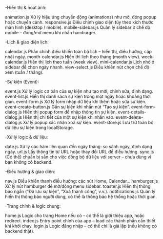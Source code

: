 -Hiển thị & hoạt ảnh:

animation.js	        Xử lý hiệu ứng chuyển động (animations) như mở, đóng popup hoặc chuyển cảnh.
responsive.js	        Điều chỉnh giao diện tùy theo kích thước màn hình (desktop / mobile).
mobile-sidebar.js	    Quản lý sidebar ở chế độ mobile – đóng/mở menu khi nhấn hamburger.

-Lịch & giao diện lịch:

calendar.js	        Phần chính điều khiển toàn bộ lịch – hiển thị, điều hướng, cập nhật ngày.
month-calendar.js	Hiển thị lịch theo tháng (month view).
week-calendar.js	Hiển thị lịch theo tuần (week view).
mini-calendar.js	Lịch nhỏ ở sidebar để chọn ngày nhanh.
view-select.js	    Điều khiển nút chọn chế độ xem (tuần / tháng).

-Sự kiện (Event):

event.js	            Xử lý logic cơ bản của sự kiện như tạo mới, chỉnh sửa, định dạng.
event-list.js	        Hiển thị danh sách sự kiện trong một ngày hoặc khoảng thời gian.
event-form.js	        Xử lý form nhập dữ liệu khi thêm hoặc sửa sự kiện.
event-create-button.js	Gắn sự kiện khi nhấn nút “Tạo sự kiện”.
event-form-dialog.js	Hiển thị popup form để nhập thông tin sự kiện.
event-details-dialog.js	Hiển thị chi tiết của một sự kiện khi nhấn vào.
event-delete-dialog.js	Xử lý popup xác nhận xoá sự kiện.
event-store.js	        Lưu trữ toàn bộ dữ liệu sự kiện trong localStorage.

-Xử lý logic & dữ liệu:

date.js	    Xử lý các hàm liên quan đến ngày tháng: so sánh ngày, định dạng ngày.
url.js	    Lấy thông tin từ URL hoặc thay đổi URL để điều hướng.
sync.js	    (Có thể) chuẩn bị sẵn cho việc đồng bộ dữ liệu với server – chưa dùng vì bạn không có backend.


-Điều hướng & giao diện:

nav.js	            Điều khiển thanh điều hướng: các nút Home, Calendar...
hamburger.js	    Xử lý nút hamburger để mở/đóng menu sidebar.
toaster.js	        Hiển thị thông báo ngắn (“Đã lưu sự kiện”, “Xoá thành công”, v.v.).
notifications.js	Quản lý hiển thị thông báo người dùng, có thể là thông báo hệ thống hoặc thời gian.

-Trang chính & logic chung:

home.js	    Logic cho trang Home nếu có – có thể là giới thiệu app, hoặc redirect.
index.js	Entry point chính của app – load các thành phần cần thiết khi khởi chạy.
login.js	Logic đăng nhập – có thể chỉ là giả lập (nếu không có backend thật).
